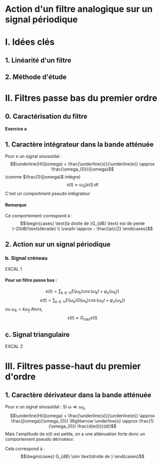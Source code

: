 # Action d'un filtre analogique sur un signal périodique

# I. Idées clés
## 1. Linéarité d'un filtre
## 2. Méthode d'étude
# II. Filtres passe bas du premier ordre 
## 0. Caractérisation du filtre
#### Exercice a
## 1. Caractère intégrateur dans la bande atténuée
Pour $e$ un signal sinusoïdal : 
$$\underline{H}(j\omega) = \frac{\underline{s}}{\underline{e}} \approx \frac{\omega_{0}}{j\omega}$$
(comme $\frac{1}{j\omega}$ intègre)
$$s(t) \approx \omega_{0} \int e(t) \, dt $$
C'est un comportment pseudo intégrateur

#### Remarque
Ce comportement correspond à : 
$$\begin{cases}
\text{la droite de }G_{dB} \text{ est de pente }-20dB/\text{décade} \\
\varphi \approx - \frac{\pi}{2}
\end{cases}$$

## 2. Action sur un signal périodique
### b. Signal créneau
EXCAL 1
#### Pour un filtre passe bas :
$$e(t) = \sum_{k \in \mathbb{N}}E(\omega _{k})\cos(\omega_{k} t + \varphi_{e}(\omega_{k}))$$
$$s(t) = \sum_{k \in \mathbb{N}}E(\omega _{k})G(\omega_{k})\cos(\omega_{k} t + \varphi_{s}(\omega_{k}))$$
ou $\omega_{k} = k \omega_{f}$
Alors, 
$$s(t) \approx G_{\max}e(t)$$

## c. Signal triangulaire
EXCAL 2

# III. Filtres passe-haut du premier d'ordre
## 1. Caractère dérivateur dans la bande atténuée
Pour $e$ un signal sinusoïdal : 
Si $\omega \ll \omega_{0}$, 
$$\underline{H}(j\omega) = \frac{\underline{s}}{\underline{e}} \approx \frac{j\omega}{\omega_{0}} \Rightarrow \underline{s} \approx \frac{1}{\omega_{0}} \frac{d(e(t))}{dt}$$
Mais l'amplitude de $s(t)$ est petite, on a une atténuation forte donc un comportement pseudo dérivateur. 

Cela correspond à : 
$$\begin{cases}
G_{dB} \sim \text{droite de }
\end{cases}$$